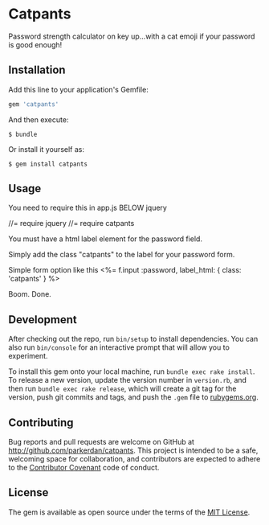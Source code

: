 # Catpants

Password strength calculator on key up...with a cat emoji if your password is good enough!

## Installation

Add this line to your application's Gemfile:

```ruby
gem 'catpants'
```

And then execute:

    $ bundle

Or install it yourself as:

    $ gem install catpants

## Usage

You need to require this in app.js BELOW jquery

//= require jquery
//= require catpants


You must have a html label element for the password field.

Simply add the class "catpants" to the label for your password form.

Simple form option like this   <%= f.input :password, label_html: { class: 'catpants' }  %>

Boom. Done.


## Development

After checking out the repo, run `bin/setup` to install dependencies. You can also run `bin/console` for an interactive prompt that will allow you to experiment.

To install this gem onto your local machine, run `bundle exec rake install`. To release a new version, update the version number in `version.rb`, and then run `bundle exec rake release`, which will create a git tag for the version, push git commits and tags, and push the `.gem` file to [rubygems.org](https://rubygems.org).

## Contributing

Bug reports and pull requests are welcome on GitHub at http://github.com/parkerdan/catpants. This project is intended to be a safe, welcoming space for collaboration, and contributors are expected to adhere to the [Contributor Covenant](contributor-covenant.org) code of conduct.


## License

The gem is available as open source under the terms of the [MIT License](http://opensource.org/licenses/MIT).
